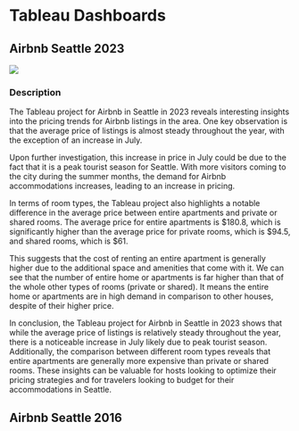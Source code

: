 # Tableau Dashboards

## Airbnb Seattle 2023

<image src="/resources/tableau_2023_seattle.jpg" />

### Description
The Tableau project for Airbnb in Seattle in 2023 reveals interesting insights into the pricing trends for Airbnb listings in the area. One key observation is that the average price of listings is almost steady throughout the year, with the exception of an increase in July.

Upon further investigation, this increase in price in July could be due to the fact that it is a peak tourist season for Seattle. With more visitors coming to the city during the summer months, the demand for Airbnb accommodations increases, leading to an increase in pricing.

In terms of room types, the Tableau project also highlights a notable difference in the average price between entire apartments and private or shared rooms. The average price for entire apartments is $180.8, which is significantly higher than the average price for private rooms, which is $94.5, and shared rooms, which is $61.

This suggests that the cost of renting an entire apartment is generally higher due to the additional space and amenities that come with it.
We can see that the number of entire home or apartments is far higher than that of the whole other types of rooms (private or shared). It means the entire home or apartments are in high demand in comparison to other houses, despite of their higher price.

In conclusion, the Tableau project for Airbnb in Seattle in 2023 shows that while the average price of listings is relatively steady throughout the year, there is a noticeable increase in July likely due to peak tourist season. Additionally, the comparison between different room types reveals that entire apartments are generally more expensive than private or shared rooms. These insights can be valuable for hosts looking to optimize their pricing strategies and for travelers looking to budget for their accommodations in Seattle.



## Airbnb Seattle 2016


